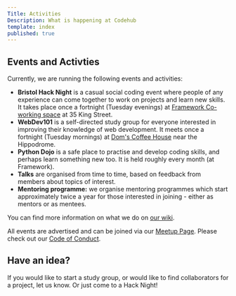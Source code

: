 ```yaml
---
Title: Activities
Description: What is happening at Codehub
template: index
published: true
---
```

## Events and Activties

Currently, we are running the following events and activities:
- **Bristol Hack Night** is a casual social coding event where people of any experience can come together to work on projects and learn new skills.  It takes place once a fortnight (Tuesday evenings) at [Framework Co-working space](https://www.frameworkbristol.co.uk/) at 35 King Street.
- **WebDev101** is a self-directed study group for everyone interested in improving their knowledge of web development. It meets once a fortnight (Tuesday mornings) at [Dom's Coffee House](https://domscoffeehouse.co.uk/) near the Hippodrome.
- **Python Dojo** is a safe place to practise and develop coding skills, and perhaps learn something new too.  It is held roughly every month (at Framework).
- **Talks** are organised from time to time, based on feedback from members about topics of interest.
- **Mentoring programme:** we organise mentoring programmes which start approximately twice a year for those interested in joining - either as mentors or as mentees.

You can find more information on what we do on [our wiki](https://wiki.codehub.org.uk).

All events are advertised and can be joined via our [Meetup Page](https://meetup.com/codehub-bristol). Please check out our [Code of Conduct](/code-conduct/).

## Have an idea?

If you would like to start a study group, or would like to find collaborators for a project, let us know. Or just come to a Hack Night!
